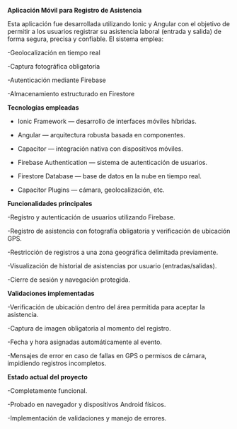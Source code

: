 **Aplicación Móvil para Registro de Asistencia**

Esta aplicación fue desarrollada utilizando Ionic y Angular con el objetivo de permitir a los usuarios registrar su asistencia laboral (entrada y salida) de forma segura, precisa y confiable. El sistema emplea:

-Geolocalización en tiempo real

-Captura fotográfica obligatoria

-Autenticación mediante Firebase

-Almacenamiento estructurado en Firestore

**Tecnologías empleadas**

- Ionic Framework — desarrollo de interfaces móviles híbridas.

- Angular — arquitectura robusta basada en componentes.

- Capacitor — integración nativa con dispositivos móviles.

- Firebase Authentication — sistema de autenticación de usuarios.

- Firestore Database — base de datos en la nube en tiempo real.

- Capacitor Plugins — cámara, geolocalización, etc.

**Funcionalidades principales**

-Registro y autenticación de usuarios utilizando Firebase.

-Registro de asistencia con fotografía obligatoria y verificación de ubicación GPS.

-Restricción de registros a una zona geográfica delimitada previamente.

-Visualización de historial de asistencias por usuario (entradas/salidas).

-Cierre de sesión y navegación protegida.

**Validaciones implementadas**

-Verificación de ubicación dentro del área permitida para aceptar la asistencia.

-Captura de imagen obligatoria al momento del registro.

-Fecha y hora asignadas automáticamente al evento.

-Mensajes de error en caso de fallas en GPS o permisos de cámara, impidiendo registros incompletos.

**Estado actual del proyecto**

-Completamente funcional.

-Probado en navegador y dispositivos Android físicos.

-Implementación de validaciones y manejo de errores.
